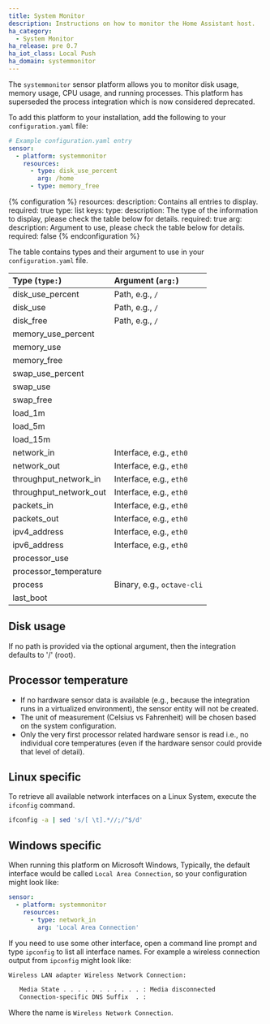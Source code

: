 ```yaml
---
title: System Monitor
description: Instructions on how to monitor the Home Assistant host.
ha_category:
  - System Monitor
ha_release: pre 0.7
ha_iot_class: Local Push
ha_domain: systemmonitor
---
```


The `systemmonitor` sensor platform allows you to monitor disk usage,
memory usage, CPU usage, and running processes. This platform has superseded the
process integration which is now considered deprecated.

To add this platform to your installation,
add the following to your `configuration.yaml` file:

```yaml
# Example configuration.yaml entry
sensor:
  - platform: systemmonitor
    resources:
      - type: disk_use_percent
        arg: /home
      - type: memory_free
```

{% configuration %}
resources:
  description: Contains all entries to display.
  required: true
  type: list
  keys:
    type:
      description: The type of the information to display, please check the table below for details.
      required: true
    arg:
      description: Argument to use, please check the table below for details.
      required: false
{% endconfiguration %}

The table contains types and their argument to use in your `configuration.yaml`
file.

| Type (`type:`)         | Argument (`arg:`)         |
| :--------------------- |:--------------------------|
| disk_use_percent       | Path, e.g., `/`           |
| disk_use               | Path, e.g., `/`           |
| disk_free              | Path, e.g., `/`           |
| memory_use_percent     |                           |
| memory_use             |                           |
| memory_free            |                           |
| swap_use_percent       |                           |
| swap_use               |                           |
| swap_free              |                           |
| load_1m                |                           |
| load_5m                |                           |
| load_15m               |                           |
| network_in             | Interface, e.g., `eth0`   |
| network_out            | Interface, e.g., `eth0`   |
| throughput_network_in  | Interface, e.g., `eth0`   |
| throughput_network_out | Interface, e.g., `eth0`   |
| packets_in             | Interface, e.g., `eth0`   |
| packets_out            | Interface, e.g., `eth0`   |
| ipv4_address           | Interface, e.g., `eth0`   |
| ipv6_address           | Interface, e.g., `eth0`   |
| processor_use          |                           |
| processor_temperature  |                           |
| process                | Binary, e.g., `octave-cli` |
| last_boot              |                           |

## Disk usage

If no path is provided via the optional argument, then the integration defaults to '/' (root).

## Processor temperature

* If no hardware sensor data is available (e.g., because the integration runs in a virtualized environment), the sensor entity will not be created.
* The unit of measurement (Celsius vs Fahrenheit) will be chosen based on the system configuration.
* Only the very first processor related hardware sensor is read i.e., no individual core temperatures (even if the hardware sensor could provide that level of detail).

## Linux specific

To retrieve all available network interfaces on a Linux System, execute the
`ifconfig` command.

```bash
ifconfig -a | sed 's/[ \t].*//;/^$/d'
```

## Windows specific

When running this platform on Microsoft Windows, Typically,
the default interface would be called `Local Area Connection`,
so your configuration might look like:

```yaml
sensor:
  - platform: systemmonitor
    resources:
      - type: network_in
        arg: 'Local Area Connection'
```

If you need to use some other interface, open a command line prompt and type `ipconfig` to list all interface names. For example a wireless connection output from `ipconfig` might look like:

```bash
Wireless LAN adapter Wireless Network Connection:

   Media State . . . . . . . . . . . : Media disconnected
   Connection-specific DNS Suffix  . :
```

Where the name is `Wireless Network Connection`.
